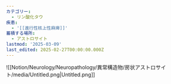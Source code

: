 ```yaml
---
カテゴリー:
  - リン酸化タウ
疾患:
  - '[[進行性核上性麻痺]]'
蓄積する場所:
  - アストロサイト
lastmod: '2025-03-09'
last_edited: 2025-02-27T00:00:00.000Z
---
```


![[Notion/Neurology/Neuropathology/異常構造物/房状アストロサイト/media/Untitled.png|Untitled.png]]
